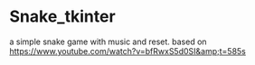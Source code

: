 # Snake_tkinter
a simple snake game with music and reset. based on https://www.youtube.com/watch?v=bfRwxS5d0SI&amp;t=585s
